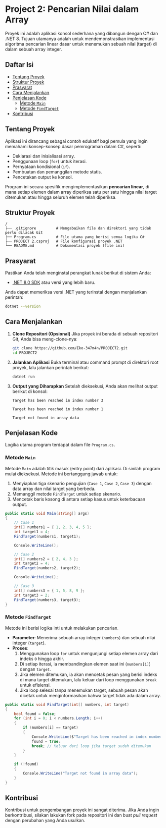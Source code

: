 # Project 2: Pencarian Nilai dalam Array

Proyek ini adalah aplikasi konsol sederhana yang dibangun dengan C# dan .NET 8. Tujuan utamanya adalah untuk mendemonstrasikan implementasi algoritma pencarian linear dasar untuk menemukan sebuah nilai (target) di dalam sebuah array integer.

## Daftar Isi

- [Tentang Proyek](#tentang-proyek)
- [Struktur Proyek](#struktur-proyek)
- [Prasyarat](#prasyarat)
- [Cara Menjalankan](#cara-menjalankan)
- [Penjelasan Kode](#penjelasan-kode)
  - [Metode `Main`](#metode-main)
  - [Metode `FindTarget`](#metode-findtarget)
- [Kontribusi](#kontribusi)

## Tentang Proyek

Aplikasi ini dirancang sebagai contoh edukatif bagi pemula yang ingin memahami konsep-konsep dasar pemrograman dalam C#, seperti:

- Deklarasi dan inisialisasi array.
- Penggunaan loop (`for`) untuk iterasi.
- Pernyataan kondisional (`if`).
- Pembuatan dan pemanggilan metode statis.
- Pencetakan output ke konsol.

Program ini secara spesifik mengimplementasikan **pencarian linear**, di mana setiap elemen dalam array diperiksa satu per satu hingga nilai target ditemukan atau hingga seluruh elemen telah diperiksa.

## Struktur Proyek

```
/
├── .gitignore         # Mengabaikan file dan direktori yang tidak perlu dilacak Git
├── Program.cs         # File utama yang berisi semua logika C#
├── PROJECT 2.csproj   # File konfigurasi proyek .NET
└── README.md          # Dokumentasi proyek (file ini)
```

## Prasyarat

Pastikan Anda telah menginstal perangkat lunak berikut di sistem Anda:

- [.NET 8.0 SDK](https://dotnet.microsoft.com/download/dotnet/8.0) atau versi yang lebih baru.

Anda dapat memeriksa versi .NET yang terinstal dengan menjalankan perintah:

```bash
dotnet --version
```

## Cara Menjalankan

1. **Clone Repositori (Opsional)**
   Jika proyek ini berada di sebuah repositori Git, Anda bisa meng-clone-nya:

   ```bash
   git clone https://github.com/Eko-347m4n/PROJECT2.git
   cd PROJECT2
   ```

2. **Jalankan Aplikasi**
   Buka terminal atau command prompt di direktori root proyek, lalu jalankan perintah berikut:

   ```bash
   dotnet run
   ```

3. **Output yang Diharapkan**
   Setelah dieksekusi, Anda akan melihat output berikut di konsol:

   ```
   Target has been reached in index number 3

   Target has been reached in index number 1

   Target not found in array data
   ```

## Penjelasan Kode

Logika utama program terdapat dalam file `Program.cs`.

### Metode `Main`

Metode `Main` adalah titik masuk (entry point) dari aplikasi. Di sinilah program mulai dieksekusi. Metode ini bertanggung jawab untuk:

1. Menyiapkan tiga skenario pengujian (`Case 1`, `Case 2`, `Case 3`) dengan data array dan nilai target yang berbeda.
2. Memanggil metode `FindTarget` untuk setiap skenario.
3. Mencetak baris kosong di antara setiap kasus untuk keterbacaan output.

```csharp
public static void Main(string[] args)
{
    // Case 1
    int[] numbers1 = { 1, 2, 3, 4, 5 };
    int target1 = 4;
    FindTarget(numbers1, target1);

    Console.WriteLine();

    // Case 2
    int[] numbers2 = { 2, 4, 3 };
    int target2 = 4;
    FindTarget(numbers2, target2);

    Console.WriteLine();

    // Case 3
    int[] numbers3 = { 1, 5, 8, 9 };
    int target3 = 2;
    FindTarget(numbers3, target3);
}
```

### Metode `FindTarget`

Metode ini berisi logika inti untuk melakukan pencarian.

- **Parameter**: Menerima sebuah array integer (`numbers`) dan sebuah nilai integer (`target`).
- **Proses**:
  1. Menggunakan loop `for` untuk mengunjungi setiap elemen array dari indeks `0` hingga akhir.
  2. Di setiap iterasi, ia membandingkan elemen saat ini (`numbers[i]`) dengan `target`.
  3. Jika elemen ditemukan, ia akan mencetak pesan yang berisi indeks di mana target ditemukan, lalu keluar dari loop menggunakan `break` untuk efisiensi.
  4. Jika loop selesai tanpa menemukan target, sebuah pesan akan dicetak untuk menginformasikan bahwa target tidak ada dalam array.

```csharp
public static void FindTarget(int[] numbers, int target)
{
    bool found = false;
    for (int i = 0; i < numbers.Length; i++)
    {
        if (numbers[i] == target)
        {
            Console.WriteLine($"Target has been reached in index number {i}");
            found = true;
            break; // Keluar dari loop jika target sudah ditemukan
        }
    }

    if (!found)
    {
        Console.WriteLine("Target not found in array data");
    }
}
```

## Kontribusi

Kontribusi untuk pengembangan proyek ini sangat diterima. Jika Anda ingin berkontribusi, silakan lakukan fork pada repositori ini dan buat _pull request_ dengan perubahan yang Anda usulkan.

